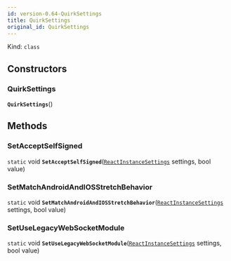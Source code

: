 ```yaml
---
id: version-0.64-QuirkSettings
title: QuirkSettings
original_id: QuirkSettings
---
```


Kind: `class`




## Constructors
### QuirkSettings
 **`QuirkSettings`**()




## Methods
### SetAcceptSelfSigned
`static` void **`SetAcceptSelfSigned`**([`ReactInstanceSettings`](ReactInstanceSettings) settings, bool value)



### SetMatchAndroidAndIOSStretchBehavior
`static` void **`SetMatchAndroidAndIOSStretchBehavior`**([`ReactInstanceSettings`](ReactInstanceSettings) settings, bool value)



### SetUseLegacyWebSocketModule
`static` void **`SetUseLegacyWebSocketModule`**([`ReactInstanceSettings`](ReactInstanceSettings) settings, bool value)




